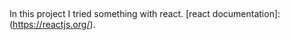 


##

In this project I tried something with react.  [react documentation]:(https://reactjs.org/).
